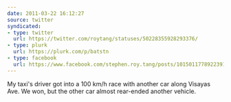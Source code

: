 ```yaml
---
date: 2011-03-22 16:12:27
source: twitter
syndicated:
- type: twitter
  url: https://twitter.com/roytang/statuses/50228355928293376/
- type: plurk
  url: https://plurk.com/p/batstn
- type: facebook
  url: https://www.facebook.com/stephen.roy.tang/posts/10150117789223912
---
```


My taxi's driver got into a 100 km/h race with another car along Visayas Ave. We won, but the other car almost rear-ended another vehicle.